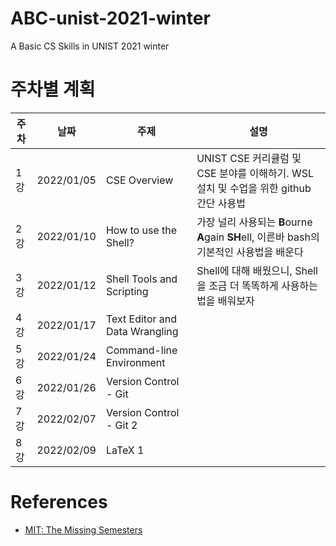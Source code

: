 # ABC-unist-2021-winter
A Basic CS Skills in UNIST 2021 winter

# 주차별 계획
|주차|날짜|주제|설명|
|------|---|---|---|
|1강|2022/01/05|CSE Overview|UNIST CSE 커리큘럼 및 CSE 분야를 이해하기. WSL 설치 및 수업을 위한 github 간단 사용법|
|2강|2022/01/10|How to use the Shell?|가장 널리 사용되는 **B**ourne **A**gain **SH**ell, 이른바 bash의 기본적인 사용법을 배운다|
|3강|2022/01/12|Shell Tools and Scripting|Shell에 대해 배웠으니, Shell을 조금 더 똑똑하게 사용하는 법을 배워보자|
|4강|2022/01/17|Text Editor and Data Wrangling||
|5강|2022/01/24|Command-line Environment||
|6강|2022/01/26|Version Control - Git||
|7강|2022/02/07|Version Control - Git 2||
|8강|2022/02/09|LaTeX 1|

# References
- [MIT: The Missing Semesters](https://missing.csail.mit.edu/)
